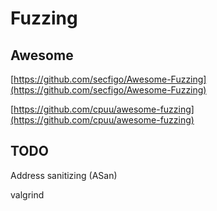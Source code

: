 # Fuzzing

## Awesome

[https://github.com/secfigo/Awesome-Fuzzing](https://github.com/secfigo/Awesome-Fuzzing)

[https://github.com/cpuu/awesome-fuzzing](https://github.com/cpuu/awesome-fuzzing)

## TODO

Address sanitizing (ASan)

valgrind
